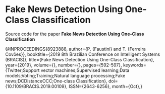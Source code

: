 # Fake News Detection Using One-Class Classification

Source code for the paper **Fake News Detection Using One-Class Classification**

@INPROCEEDINGS{8923888,
author={P. {Faustini} and T. {Ferreira Covões}},
booktitle={2019 8th Brazilian Conference on Intelligent Systems (BRACIS)},
title={Fake News Detection Using One-Class Classification},
year={2019},
volume={},
number={},
pages={592-597},
keywords={Twitter;Support vector machines;Supervised learning;Data models;Voting;Training;Natural language processing;Fake news;DCDistanceOCC;One-class Classification},
doi={10.1109/BRACIS.2019.00109},
ISSN={2643-6256},
month={Oct},}
